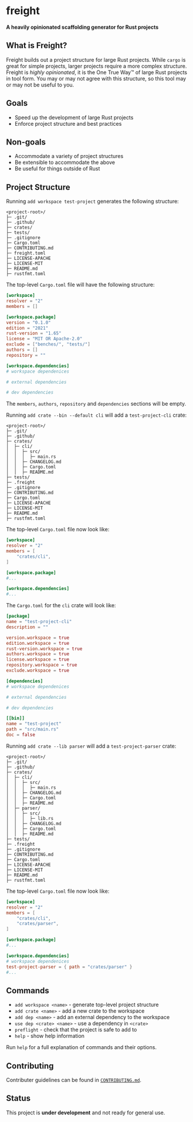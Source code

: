 # freight

**A heavily opinionated scaffolding generator for Rust projects**

## What is Freight?

Freight builds out a project structure for large Rust projects. While `cargo` is great for simple projects, larger projects require a more complex structure. Freight is *highly opinionated*, it is the One True Way™ of large Rust projects in tool form. You may or may not agree with this structure, so this tool may or may not be useful to you.

## Goals

- Speed up the development of large Rust projects
- Enforce project structure and best practices 

## Non-goals

- Accommodate a variety of project structures
- Be extensible to accommodate the above 
- Be useful for things outside of Rust

## Project Structure

Running `add workspace test-project` generates the following structure:

```
<project-root>/
├─ .git/
├─ .github/
├─ crates/
├─ tests/
├─ .gitignore
├─ Cargo.toml
├─ CONTRIBUTING.md
├─ freight.toml
├─ LICENSE-APACHE
├─ LICENSE-MIT
├─ README.md
├─ rustfmt.toml
```

The top-level `Cargo.toml` file will have the following structure:

```toml
[workspace]
resolver = "2"
members = []

[workspace.package]
version = "0.1.0"
edition = "2021"
rust-version = "1.65"
license = "MIT OR Apache-2.0"
exclude = ["benches/", "tests/"]
authors = []
repository = ""

[workspace.dependencies]
# workspace dependenices

# external dependencies

# dev dependencies
```

The `members`, `authors`, `repository` and `dependencies` sections will be empty.

Running `add crate --bin --default cli` will add a `test-project-cli` crate:

```
<project-root>/
├─ .git/
├─ .github/
├─ crates/
│  ├─ cli/
│  │  ├─ src/
│  │  │  ├─ main.rs
│  │  ├─ CHANGELOG.md
│  │  ├─ Cargo.toml
│  │  ├─ README.md
├─ tests/
├─ .freight
├─ .gitignore
├─ CONTRIBUTING.md
├─ Cargo.toml
├─ LICENSE-APACHE
├─ LICENSE-MIT
├─ README.md
├─ rustfmt.toml
```

The top-level `Cargo.toml` file now look like:

```toml
[workspace]
resolver = "2"
members = [
    "crates/cli",
]

[workspace.package]
#...

[workspace.dependencies]
#...
```

The `Cargo.toml` for the `cli` crate will look like:

```toml
[package]
name = "test-project-cli"
description = ""

version.workspace = true
edition.workspace = true
rust-version.workspace = true
authors.workspace = true
license.workspace = true
repository.workspace = true
exclude.workspace = true

[dependencies]
# workspace dependenices

# external dependencies

# dev dependencies

[[bin]]
name = "test-project"
path = "src/main.rs"
doc = false
```

Running `add crate --lib parser` will add a `test-project-parser` crate:

```
<project-root>/
├─ .git/
├─ .github/
├─ crates/
│  ├─ cli/
│  │  ├─ src/
│  │  │  ├─ main.rs
│  │  ├─ CHANGELOG.md
│  │  ├─ Cargo.toml
│  │  ├─ README.md
│  ├─ parser/
│  │  ├─ src/
│  │  │  ├─ lib.rs
│  │  ├─ CHANGELOG.md
│  │  ├─ Cargo.toml
│  │  ├─ README.md
├─ tests/
├─ .freight
├─ .gitignore
├─ CONTRIBUTING.md
├─ Cargo.toml
├─ LICENSE-APACHE
├─ LICENSE-MIT
├─ README.md
├─ rustfmt.toml
```

The top-level `Cargo.toml` file now look like:

```toml
[workspace]
resolver = "2"
members = [
    "crates/cli",
    "crates/parser",
]

[workspace.package]
#...

[workspace.dependencies]
# workspace dependenices
test-project-parser = { path = "crates/parser" }
#...
```

## Commands

- `add workspace <name>` - generate top-level project structure
- `add crate <name>` - add a new crate to the workspace
- `add dep <name>` - add an external dependency to the workspace
- `use dep <crate> <name>` - use a dependency in `<crate>`
- `preflight` - check that the project is safe to add to
- `help` - show help information

Run `help` for a full explanation of commands and their options.

## Contributing

Contributer guidelines can be found in [`CONTRIBUTING.md`](./CONTRIBUTING.md).

## Status

This project is **under development** and not ready for general use.
